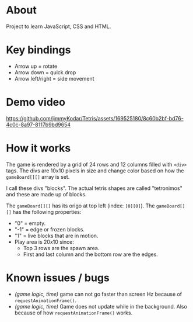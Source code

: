 # About

Project to learn JavaScript, CSS and HTML.

# Key bindings

- Arrow up = rotate
- Arrow down = quick drop
- Arrow left/right = side movement

# Demo video

https://github.com/jimmyKodar/Tetris/assets/169525180/8c60b2bf-bd76-4c0c-8a97-8117b9bd9654

# How it works

The game is rendered by a grid of 24 rows and 12 columns filled with `<div>` tags.
The divs are 10x10 pixels in size and change color based on how the `gameBoard[][]` array is set.

I call these divs "blocks". The actual tetris shapes are called "tetronimos" and these are made up of blocks.

The `gameBoard[][]` has its origo at top left (index: `[0][0]`). The `gameBoard[][]` has the following properties:

- "0" = empty.
- "-1" = edge or frozen blocks.
- "1" = live blocks that are in motion.
- Play area is 20x10 since:
  - Top 3 rows are the spawn area.
  - First and last column and the bottom row are the edges.

# Known issues / bugs

- _(game logic, time)_ game can not go faster than screen Hz because of `requestAnimationFrame()`.
- _(game logic, time)_ Game does not update while in the background. Also because of how `requestAnimationFrame()` works.
